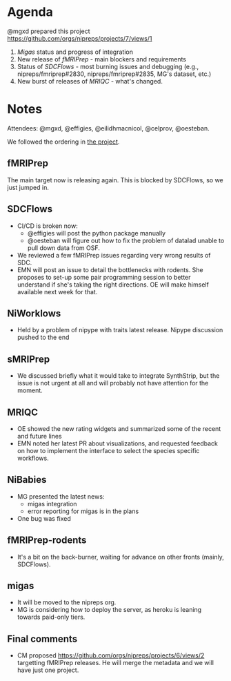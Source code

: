 # Agenda

@mgxd prepared this project https://github.com/orgs/nipreps/projects/7/views/1

1. *Migas* status and progress of integration
1. New release of *fMRIPrep* - main blockers and requirements
1. Status of *SDCFlows* - most burning issues and debugging (e.g., nipreps/fmriprep#2830, nipreps/fmriprep#2835, MG's dataset, etc.)
1. New burst of releases of *MRIQC* - what's changed.

# Notes

Attendees: @mgxd, @effigies, @eilidhmacnicol, @celprov, @oesteban.

We followed the ordering in [the project](https://github.com/orgs/nipreps/projects/7/views/1).

## fMRIPrep

The main target now is releasing again.
This is blocked by SDCFlows, so we just jumped in.

## SDCFlows
- CI/CD is broken now:
  - @effigies will post the python package manually
  - @oesteban will figure out how to fix the problem of datalad unable to pull down data from OSF.
- We reviewed a few fMRIPrep issues regarding very wrong results of SDC.
- EMN will post an issue to detail the bottlenecks with rodents.
  She proposes to set-up some pair programming session to better understand if she's taking the right directions.
  OE will make himself available next week for that.
  
## NiWorklows
- Held by a problem of nipype with traits latest release.
  Nipype discussion pushed to the end

## sMRIPrep
- We discussed briefly what it would take to integrate SynthStrip, but the issue is not urgent at all and will probably not have attention for the moment.

## MRIQC
- OE showed the new rating widgets and summarized some of the recent and future lines
- EMN noted her latest PR about visualizations, and requested feedback on how to implement the interface to select the species specific workflows.

## NiBabies
- MG presented the latest news:
  - migas integration
  - error reporting for migas is in the plans
- One bug was fixed

## fMRIPrep-rodents
- It's a bit on the back-burner, waiting for advance on other fronts (mainly, SDCFlows).

## migas
- It will be moved to the nipreps org.
- MG is considering how to deploy the server, as heroku is leaning towards paid-only tiers.

## Final comments
- CM proposed https://github.com/orgs/nipreps/projects/6/views/2 targetting fMRIPrep releases.
  He will merge the metadata and we will have just one project.
  
  

